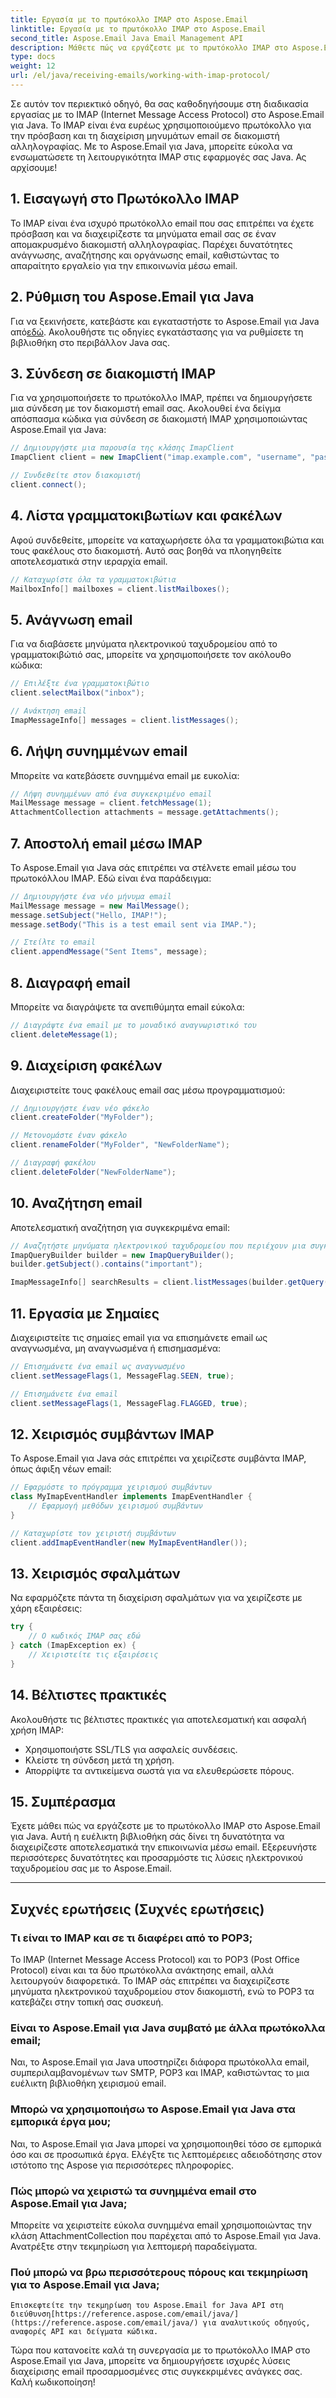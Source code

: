 ```yaml
---
title: Εργασία με το πρωτόκολλο IMAP στο Aspose.Email
linktitle: Εργασία με το πρωτόκολλο IMAP στο Aspose.Email
second_title: Aspose.Email Java Email Management API
description: Μάθετε πώς να εργάζεστε με το πρωτόκολλο IMAP στο Aspose.Email για Java για να διαχειρίζεστε αποτελεσματικά την επικοινωνία email σας.
type: docs
weight: 12
url: /el/java/receiving-emails/working-with-imap-protocol/
---
```


Σε αυτόν τον περιεκτικό οδηγό, θα σας καθοδηγήσουμε στη διαδικασία εργασίας με το IMAP (Internet Message Access Protocol) στο Aspose.Email για Java. Το IMAP είναι ένα ευρέως χρησιμοποιούμενο πρωτόκολλο για την πρόσβαση και τη διαχείριση μηνυμάτων email σε διακομιστή αλληλογραφίας. Με το Aspose.Email για Java, μπορείτε εύκολα να ενσωματώσετε τη λειτουργικότητα IMAP στις εφαρμογές σας Java. Ας αρχίσουμε!


## 1. Εισαγωγή στο Πρωτόκολλο IMAP

Το IMAP είναι ένα ισχυρό πρωτόκολλο email που σας επιτρέπει να έχετε πρόσβαση και να διαχειρίζεστε τα μηνύματα email σας σε έναν απομακρυσμένο διακομιστή αλληλογραφίας. Παρέχει δυνατότητες ανάγνωσης, αναζήτησης και οργάνωσης email, καθιστώντας το απαραίτητο εργαλείο για την επικοινωνία μέσω email.

## 2. Ρύθμιση του Aspose.Email για Java

 Για να ξεκινήσετε, κατεβάστε και εγκαταστήστε το Aspose.Email για Java από[εδώ](https://releases.aspose.com/email/java/). Ακολουθήστε τις οδηγίες εγκατάστασης για να ρυθμίσετε τη βιβλιοθήκη στο περιβάλλον Java σας.

## 3. Σύνδεση σε διακομιστή IMAP

Για να χρησιμοποιήσετε το πρωτόκολλο IMAP, πρέπει να δημιουργήσετε μια σύνδεση με τον διακομιστή email σας. Ακολουθεί ένα δείγμα απόσπασμα κώδικα για σύνδεση σε διακομιστή IMAP χρησιμοποιώντας Aspose.Email για Java:

```java
// Δημιουργήστε μια παρουσία της κλάσης ImapClient
ImapClient client = new ImapClient("imap.example.com", "username", "password");

// Συνδεθείτε στον διακομιστή
client.connect();
```

## 4. Λίστα γραμματοκιβωτίων και φακέλων

Αφού συνδεθείτε, μπορείτε να καταχωρήσετε όλα τα γραμματοκιβώτια και τους φακέλους στο διακομιστή. Αυτό σας βοηθά να πλοηγηθείτε αποτελεσματικά στην ιεραρχία email.

```java
// Καταχωρίστε όλα τα γραμματοκιβώτια
MailboxInfo[] mailboxes = client.listMailboxes();
```

## 5. Ανάγνωση email

Για να διαβάσετε μηνύματα ηλεκτρονικού ταχυδρομείου από το γραμματοκιβώτιό σας, μπορείτε να χρησιμοποιήσετε τον ακόλουθο κώδικα:

```java
// Επιλέξτε ένα γραμματοκιβώτιο
client.selectMailbox("inbox");

// Ανάκτηση email
ImapMessageInfo[] messages = client.listMessages();
```

## 6. Λήψη συνημμένων email

Μπορείτε να κατεβάσετε συνημμένα email με ευκολία:

```java
// Λήψη συνημμένων από ένα συγκεκριμένο email
MailMessage message = client.fetchMessage(1);
AttachmentCollection attachments = message.getAttachments();
```

## 7. Αποστολή email μέσω IMAP

Το Aspose.Email για Java σάς επιτρέπει να στέλνετε email μέσω του πρωτοκόλλου IMAP. Εδώ είναι ένα παράδειγμα:

```java
// Δημιουργήστε ένα νέο μήνυμα email
MailMessage message = new MailMessage();
message.setSubject("Hello, IMAP!");
message.setBody("This is a test email sent via IMAP.");

// Στείλτε το email
client.appendMessage("Sent Items", message);
```

## 8. Διαγραφή email

Μπορείτε να διαγράψετε τα ανεπιθύμητα email εύκολα:

```java
// Διαγράψτε ένα email με το μοναδικό αναγνωριστικό του
client.deleteMessage(1);
```

## 9. Διαχείριση φακέλων

Διαχειριστείτε τους φακέλους email σας μέσω προγραμματισμού:

```java
// Δημιουργήστε έναν νέο φάκελο
client.createFolder("MyFolder");

// Μετονομάστε έναν φάκελο
client.renameFolder("MyFolder", "NewFolderName");

// Διαγραφή φακέλου
client.deleteFolder("NewFolderName");
```

## 10. Αναζήτηση email

Αποτελεσματική αναζήτηση για συγκεκριμένα email:

```java
// Αναζητήστε μηνύματα ηλεκτρονικού ταχυδρομείου που περιέχουν μια συγκεκριμένη λέξη-κλειδί
ImapQueryBuilder builder = new ImapQueryBuilder();
builder.getSubject().contains("important");

ImapMessageInfo[] searchResults = client.listMessages(builder.getQuery());
```

## 11. Εργασία με Σημαίες

Διαχειριστείτε τις σημαίες email για να επισημάνετε email ως αναγνωσμένα, μη αναγνωσμένα ή επισημασμένα:

```java
// Επισημάνετε ένα email ως αναγνωσμένο
client.setMessageFlags(1, MessageFlag.SEEN, true);

// Επισημάνετε ένα email
client.setMessageFlags(1, MessageFlag.FLAGGED, true);
```

## 12. Χειρισμός συμβάντων IMAP

Το Aspose.Email για Java σάς επιτρέπει να χειρίζεστε συμβάντα IMAP, όπως άφιξη νέων email:

```java
// Εφαρμόστε το πρόγραμμα χειρισμού συμβάντων
class MyImapEventHandler implements ImapEventHandler {
    // Εφαρμογή μεθόδων χειρισμού συμβάντων
}

// Καταχωρίστε τον χειριστή συμβάντων
client.addImapEventHandler(new MyImapEventHandler());
```

## 13. Χειρισμός σφαλμάτων

Να εφαρμόζετε πάντα τη διαχείριση σφαλμάτων για να χειρίζεστε με χάρη εξαιρέσεις:

```java
try {
    // Ο κωδικός IMAP σας εδώ
} catch (ImapException ex) {
    // Χειριστείτε τις εξαιρέσεις
}
```

## 14. Βέλτιστες πρακτικές

Ακολουθήστε τις βέλτιστες πρακτικές για αποτελεσματική και ασφαλή χρήση IMAP:

- Χρησιμοποιήστε SSL/TLS για ασφαλείς συνδέσεις.
- Κλείστε τη σύνδεση μετά τη χρήση.
- Απορρίψτε τα αντικείμενα σωστά για να ελευθερώσετε πόρους.

## 15. Συμπέρασμα

Έχετε μάθει πώς να εργάζεστε με το πρωτόκολλο IMAP στο Aspose.Email για Java. Αυτή η ευέλικτη βιβλιοθήκη σάς δίνει τη δυνατότητα να διαχειρίζεστε αποτελεσματικά την επικοινωνία μέσω email. Εξερευνήστε περισσότερες δυνατότητες και προσαρμόστε τις λύσεις ηλεκτρονικού ταχυδρομείου σας με το Aspose.Email.

---

## Συχνές ερωτήσεις (Συχνές ερωτήσεις)

### Τι είναι το IMAP και σε τι διαφέρει από το POP3;
   Το IMAP (Internet Message Access Protocol) και το POP3 (Post Office Protocol) είναι και τα δύο πρωτόκολλα ανάκτησης email, αλλά λειτουργούν διαφορετικά. Το IMAP σάς επιτρέπει να διαχειρίζεστε μηνύματα ηλεκτρονικού ταχυδρομείου στον διακομιστή, ενώ το POP3 τα κατεβάζει στην τοπική σας συσκευή.

### Είναι το Aspose.Email για Java συμβατό με άλλα πρωτόκολλα email;
   Ναι, το Aspose.Email για Java υποστηρίζει διάφορα πρωτόκολλα email, συμπεριλαμβανομένων των SMTP, POP3 και IMAP, καθιστώντας το μια ευέλικτη βιβλιοθήκη χειρισμού email.

### Μπορώ να χρησιμοποιήσω το Aspose.Email για Java στα εμπορικά έργα μου;
   Ναι, το Aspose.Email για Java μπορεί να χρησιμοποιηθεί τόσο σε εμπορικά όσο και σε προσωπικά έργα. Ελέγξτε τις λεπτομέρειες αδειοδότησης στον ιστότοπο της Aspose για περισσότερες πληροφορίες.

### Πώς μπορώ να χειριστώ τα συνημμένα email στο Aspose.Email για Java;
   Μπορείτε να χειριστείτε εύκολα συνημμένα email χρησιμοποιώντας την κλάση AttachmentCollection που παρέχεται από το Aspose.Email για Java. Ανατρέξτε στην τεκμηρίωση για λεπτομερή παραδείγματα.

### Πού μπορώ να βρω περισσότερους πόρους και τεκμηρίωση για το Aspose.Email για Java;
    Επισκεφτείτε την τεκμηρίωση του Aspose.Email for Java API στη διεύθυνση[https://reference.aspose.com/email/java/](https://reference.aspose.com/email/java/) για αναλυτικούς οδηγούς, αναφορές API και δείγματα κώδικα.

Τώρα που κατανοείτε καλά τη συνεργασία με το πρωτόκολλο IMAP στο Aspose.Email για Java, μπορείτε να δημιουργήσετε ισχυρές λύσεις διαχείρισης email προσαρμοσμένες στις συγκεκριμένες ανάγκες σας. Καλή κωδικοποίηση!